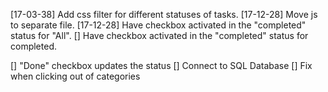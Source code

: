 [17-03-38] Add css filter for different statuses of tasks.
[17-12-28] Move js to separate file.
[17-12-28] Have checkbox activated in the "completed" status for "All".
[] Have checkbox activated in the "completed" status for completed.

[] "Done" checkbox updates the status 
[] Connect to SQL Database
[] Fix when clicking out of categories
